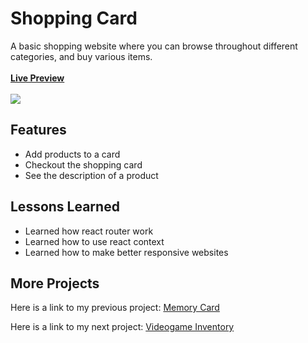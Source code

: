 <h1>Shopping Card</h1>
A basic shopping website where you can browse throughout different categories, and buy various items.
</br></br><b><a href="https://shopping-cart-nu-orpin.vercel.app" target="_blank">Live Preview</a></b>
</br></br><img src="https://github.com/user-attachments/assets/6678da67-cd97-4380-9e91-832dec5fe575">
<h2>Features</h2>
<ul>
  <li>Add products to a card</li>
  <li>Checkout the shopping card</li>
  <li>See the description of a product</li>
</ul>
<h2>Lessons Learned</h2>
<ul>
  <li>Learned how react router work</li>
  <li>Learned how to use react context</li>
  <li>Learned how to make better responsive websites</li>
</ul>
<h2>More Projects</h2>
<p>Here is a link to my previous project: <a href="https://github.com/Mustafa1908/memory-card">Memory Card</a></p>
<p>Here is a link to my next project: <a href="https://github.com/Mustafa1908/inventory-application">Videogame Inventory</a></p>
